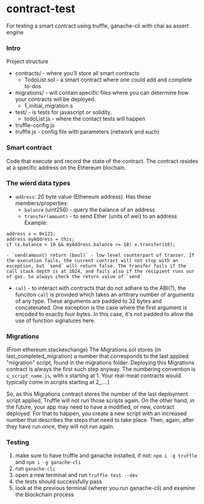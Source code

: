 # contract-test

For testing a smart contract using truffle, ganache-cli with chai as assert engine

### Intro

Project structure


- contracts/ - where you'll store all smart contracts
    - TodoList.sol - a smart contract where one could add and complete to-dos
- migrations/  - will contain specific files where you can determine how your contracts will be deployed.
    - 1_initial_migration.s
- test/  - is tests for javascript or solidity.
    - todoList.js - where the contact tests will happen
- truffle-config.js 
- truffle.js - config file with parameters (network and such)

### Smart contract

Code that execute and record the state of the contract. The contract resides at a specific address on the Ethereum blochain. 


### The wierd data types

- `address`: 20 byte value (Ethereum address). Has these members/properties:
    - `balance` (uint256) - query the balance of an address  
    - `transfer(amount)` - to send Ether (units of wei) to an address 
Example:
```solidity
address x = 0x123;
address myAddress = this;
if (x.balance < 10 && myAddress.balance >= 10) x.transfer(10);
```
    - `send(amount) return (bool)` - low-level counterpart of transer. If the execution fails, the current contract will not stop with an exception, but `send` will return false. The transfer fails if the call stack depth is at 1024, and fails also if the recipient runs our of gas. So always check the return value of `send`
- `call` -  to interact with contracts that do not adhere to the ABI(?), the funciton `call` is provided which takes an artitrary number of arguments of any type. These arguments are padded to 32 bytes and concatenated. One exception is the case where the first argument is encoded to exactly four bytes. In this case, it's not padded to allow the use of function signatures here. 

### Migrations

(From ethereum.stackexchange)
The Migrations.sol stores (in last_completed_migration) a number that corresponds to the last applied "migration" script, found in the migrations folder. Deploying this Migrations contract is always the first such step anyway. The numbering convention is `x_script_name.js`, with x starting at 1. Your real-meat contracts would typically come in scripts starting at 2_....)

So, as this Migrations contract stores the number of the last deployment script applied, Truffle will not run those scripts again. On the other hand, in the future, your app may need to have a modified, or new, contract deployed. For that to happen, you create a new script with an increased number that describes the steps that need to take place. Then, again, after they have run once, they will not run again.

### Testing

1. make sure to have truffle and ganache installed, if not:
    `npm i -g truffle` and `npm i -g ganache-cli`
2. run `ganache-cli` 
3. open a new terminal and run `truffle test --dev`
4. the tests should successfully pass
5. look at the previous terminal (wherer you run ganache-cli) and examine the blockchain process
